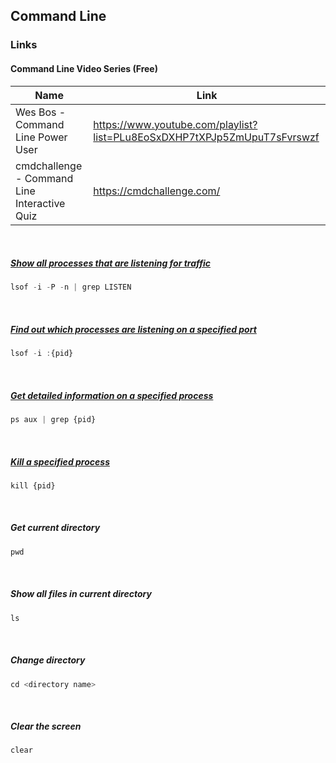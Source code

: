 ## Command Line

### Links
#### Command Line Video Series (Free)
| Name          | Link                                                            |
|---------------|-----------------------------------------------------------------|
| Wes Bos - Command Line Power User | https://www.youtube.com/playlist?list=PLu8EoSxDXHP7tXPJp5ZmUpuT7sFvrswzf |
| cmdchallenge - Command Line Interactive Quiz | https://cmdchallenge.com/ |

<br>

##### [Show all processes that are listening for traffic](https://en.wikipedia.org/wiki/Lsof)
```js
lsof -i -P -n | grep LISTEN
```

<br>

##### [Find out which processes are listening on a specified port](https://www.tecmint.com/find-out-which-process-listening-on-a-particular-port/)
```js
lsof -i :{pid}
```

<br>

##### [Get detailed information on a specified process](https://unix.stackexchange.com/a/106848/216496)
```js
ps aux | grep {pid}
```

<br>

##### [Kill a specified process](https://www.tecmint.com/how-to-kill-a-process-in-linux/)
```js
kill {pid}
```

<br>


##### Get current directory
```js
pwd
```

<br>

##### Show all files in current directory
```js
ls
```

<br>

##### Change directory
```js
cd <directory name>
```

<br>

##### Clear the screen
```js
clear
```

<br>


